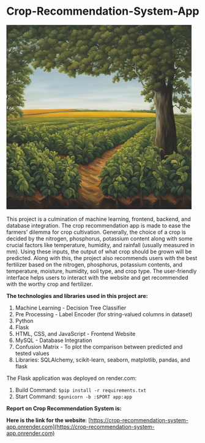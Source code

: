 # Crop-Recommendation-System-App

![Crop Recommendation](crop-recommend.png)

This project is a culmination of machine learning, frontend, backend, and database integration. The crop recommendation app is made to ease the farmers' dilemma for crop cultivation. Generally, the choice of a crop is decided by the nitrogen, phosphorus, potassium content along with some crucial factors like temperature, humidity, and rainfall (usually measured in mm). Using these inputs, the output of what crop should be grown will be predicted. Along with this, the project also recommends users with the best fertilizer based on the nitrogen, phosphorus, potassium contents, and temperature, moisture, humidity, soil type, and crop type. The user-friendly interface helps users to interact with the website and get recommended with the worthy crop and fertilizer.

**The technologies and libraries used in this project are:**
1. Machine Learning - Decision Tree Classifier
2. Pre Processing - Label Encoder (for string-valued columns in dataset)
3. Python
4. Flask
5. HTML, CSS, and JavaScript - Frontend Website
6. MySQL - Database Integration
7. Confusion Matrix - To plot the comparison between predicted and tested values
8. Libraries: SQLAlchemy, scikit-learn, seaborn, matplotlib, pandas, and flask

The Flask application was deployed on render.com:
1. Build Command: `$pip install -r requirements.txt`
2. Start Command: `$gunicorn -b :$PORT app:app`

**Report on Crop Recommendation System is:**


**Here is the link for the website**: [https://crop-recommendation-system-app.onrender.com](https://crop-recommendation-system-app.onrender.com)
